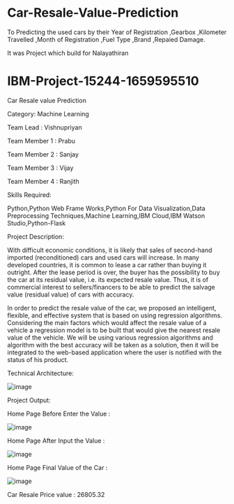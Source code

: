 # Car-Resale-Value-Prediction
To Predicting the used cars by their Year of Registration ,Gearbox ,Kilometer Travelled ,Month of Registration ,Fuel Type ,Brand ,Repaied Damage.


It was Project which build for Nalayathiran


# IBM-Project-15244-1659595510

Car Resale value Prediction

Category: Machine Learning

Team Lead : Vishnupriyan

Team Member 1 : Prabu

Team Member 2 : Sanjay

Team Member 3 : Vijay

Team Member 4 : Ranjith


Skills Required:

Python,Python Web Frame Works,Python For Data Visualization,Data Preprocessing Techniques,Machine Learning,IBM Cloud,IBM Watson Studio,Python-Flask

Project Description:

With difficult economic conditions, it is likely that sales of second-hand imported (reconditioned) cars and used cars will increase. In many developed countries, it is common to lease a car rather than buying it outright. After the lease period is over, the buyer has the possibility to buy the car at its residual value, i.e. its expected resale value. Thus, it is of commercial interest to sellers/financers to be able to predict the salvage value (residual value) of cars with accuracy.

In order to predict the resale value of the car, we proposed an intelligent, flexible, and effective system that is based on using regression algorithms. Considering the main factors which would affect the resale value of a vehicle a regression model is to be built that would give the nearest resale value of the vehicle. We will be using various regression algorithms and algorithm with the best accuracy will be taken as a solution, then it will be integrated to the web-based application where the user is notified with the status of his product.

Technical Architecture:

![image](https://user-images.githubusercontent.com/107169333/202589515-a198f2cd-fe21-4e8e-acbd-a2a443afb4a0.png)

Project Output:

Home Page Before Enter the Value :

![image](https://user-images.githubusercontent.com/107169333/202589830-8b23c180-8e1d-4b64-a7cd-0701c146a2b7.png)

Home Page After Input the Value :

![image](https://user-images.githubusercontent.com/107169333/202590017-bfd57aac-8936-4aea-ad31-afa5dcc536cc.png)

Home Page Final Value of the Car : 

![image](https://user-images.githubusercontent.com/107169333/202590133-a32de057-1052-4ffa-bb27-8d62ce969056.png)


Car Resale Price value : 26805.32
